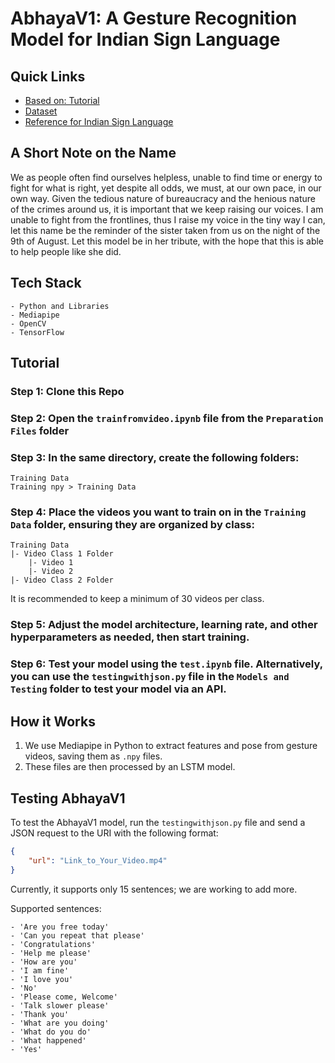 # AbhayaV1: A Gesture Recognition Model for Indian Sign Language

## Quick Links

- [Based on: Tutorial](https://www.youtube.com/watch?v=doDUihpj6ro&t=6432s&ab_channel=NicholasRenotte)
- [Dataset](https://drive.google.com/file/d/1VbQK71O4wyWHBCMWBdYknM_Ymyr3rzJ5/view?usp=sharing)
- [Reference for Indian Sign Language](https://data.mendeley.com/datasets/kcmpdxky7p/1)

## A Short Note on the Name

We as people often find ourselves helpless, unable to find time or energy to fight for what is right, yet despite all odds, we must, at our own pace, in our own way. Given the tedious nature of bureaucracy and the henious nature of the crimes around us, it is important that we keep raising our voices.
I am unable to fight from the frontlines, thus I raise my voice in the tiny way I can, let this name be the reminder of the sister taken from us on the night of the 9th of August. Let this model be in her tribute, with the hope that this is able to help people like she did.

## Tech Stack

```plaintext
- Python and Libraries
- Mediapipe
- OpenCV
- TensorFlow
```

## Tutorial

### Step 1: Clone this Repo

### Step 2: Open the `trainfromvideo.ipynb` file from the `Preparation Files` folder

### Step 3: In the same directory, create the following folders:

```plaintext
Training Data
Training npy > Training Data
```

### Step 4: Place the videos you want to train on in the `Training Data` folder, ensuring they are organized by class:

```plaintext
Training Data
|- Video Class 1 Folder
    |- Video 1
    |- Video 2
|- Video Class 2 Folder
```

It is recommended to keep a minimum of 30 videos per class.

### Step 5: Adjust the model architecture, learning rate, and other hyperparameters as needed, then start training.

### Step 6: Test your model using the `test.ipynb` file. Alternatively, you can use the `testingwithjson.py` file in the `Models and Testing` folder to test your model via an API.

## How it Works

1. We use Mediapipe in Python to extract features and pose from gesture videos, saving them as `.npy` files.
2. These files are then processed by an LSTM model.

## Testing AbhayaV1

To test the AbhayaV1 model, run the `testingwithjson.py` file and send a JSON request to the URI with the following format:

```json
{
    "url": "Link_to_Your_Video.mp4"
}
```

Currently, it supports only 15 sentences; we are working to add more.

Supported sentences:

```plaintext
- 'Are you free today' 
- 'Can you repeat that please'
- 'Congratulations' 
- 'Help me please' 
- 'How are you' 
- 'I am fine'
- 'I love you' 
- 'No' 
- 'Please come, Welcome' 
- 'Talk slower please'
- 'Thank you' 
- 'What are you doing' 
- 'What do you do'
- 'What happened' 
- 'Yes'
```
